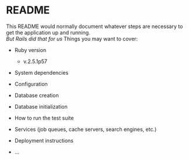 # README

This README would normally document whatever steps are necessary to get the
application up and running.  
_But Rails did that for us_
Things you may want to cover:

* Ruby version
  * v.2.5.1p57
* System dependencies

* Configuration

* Database creation

* Database initialization

* How to run the test suite

* Services (job queues, cache servers, search engines, etc.)

* Deployment instructions

* ...
